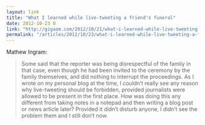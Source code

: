 ```yaml
---
layout: link
title: "What I learned while live-tweeting a friend's funeral"
date: 2012-10-23 0
link: "http://gigaom.com/2012/10/21/what-i-learned-while-live-tweeting-a-friends-funeral/"
permalink: "/articles/2012/10/23/what-i-learned-while-live-tweeting-a-friends-funeral.html"
---
```


Mathew Ingram:

> Some said that the reporter was being disrespectful of the family in that case, even though he had been invited to the ceremony by the family themselves, and did nothing to interrupt the proceedings. As I wrote on my personal blog at the time, I couldn’t really see any reason why live-tweeting should be forbidden, provided journalists were allowed to be present in the first place. How was doing this any different from taking notes in a notepad and then writing a blog post or news article later? Provided it didn’t disturb anyone, I didn’t see the problem them and I still don’t now.
